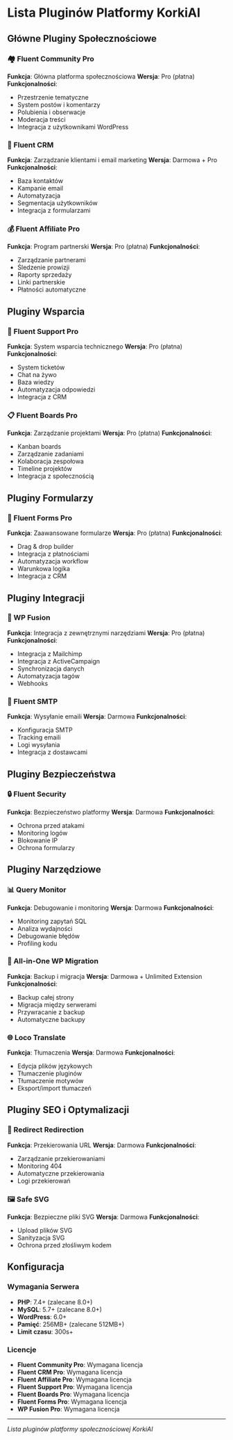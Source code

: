 # Lista Pluginów Platformy KorkiAI

## Główne Pluginy Społecznościowe

### 🏘️ Fluent Community Pro
**Funkcja**: Główna platforma społecznościowa
**Wersja**: Pro (płatna)
**Funkcjonalności**:
- Przestrzenie tematyczne
- System postów i komentarzy
- Polubienia i obserwacje
- Moderacja treści
- Integracja z użytkownikami WordPress

### 👥 Fluent CRM
**Funkcja**: Zarządzanie klientami i email marketing
**Wersja**: Darmowa + Pro
**Funkcjonalności**:
- Baza kontaktów
- Kampanie email
- Automatyzacja
- Segmentacja użytkowników
- Integracja z formularzami

### 💰 Fluent Affiliate Pro
**Funkcja**: Program partnerski
**Wersja**: Pro (płatna)
**Funkcjonalności**:
- Zarządzanie partnerami
- Śledzenie prowizji
- Raporty sprzedaży
- Linki partnerskie
- Płatności automatyczne

## Pluginy Wsparcia

### 🎫 Fluent Support Pro
**Funkcja**: System wsparcia technicznego
**Wersja**: Pro (płatna)
**Funkcjonalności**:
- System ticketów
- Chat na żywo
- Baza wiedzy
- Automatyzacja odpowiedzi
- Integracja z CRM

### 📋 Fluent Boards Pro
**Funkcja**: Zarządzanie projektami
**Wersja**: Pro (płatna)
**Funkcjonalności**:
- Kanban boards
- Zarządzanie zadaniami
- Kolaboracja zespołowa
- Timeline projektów
- Integracja z społecznością

## Pluginy Formularzy

### 📝 Fluent Forms Pro
**Funkcja**: Zaawansowane formularze
**Wersja**: Pro (płatna)
**Funkcjonalności**:
- Drag & drop builder
- Integracja z płatnościami
- Automatyzacja workflow
- Warunkowa logika
- Integracja z CRM

## Pluginy Integracji

### 🔗 WP Fusion
**Funkcja**: Integracja z zewnętrznymi narzędziami
**Wersja**: Pro (płatna)
**Funkcjonalności**:
- Integracja z Mailchimp
- Integracja z ActiveCampaign
- Synchronizacja danych
- Automatyzacja tagów
- Webhooks

### 📧 Fluent SMTP
**Funkcja**: Wysyłanie emaili
**Wersja**: Darmowa
**Funkcjonalności**:
- Konfiguracja SMTP
- Tracking emaili
- Logi wysyłania
- Integracja z dostawcami

## Pluginy Bezpieczeństwa

### 🔒 Fluent Security
**Funkcja**: Bezpieczeństwo platformy
**Wersja**: Darmowa
**Funkcjonalności**:
- Ochrona przed atakami
- Monitoring logów
- Blokowanie IP
- Ochrona formularzy

## Pluginy Narzędziowe

### 📊 Query Monitor
**Funkcja**: Debugowanie i monitoring
**Wersja**: Darmowa
**Funkcjonalności**:
- Monitoring zapytań SQL
- Analiza wydajności
- Debugowanie błędów
- Profiling kodu

### 🔄 All-in-One WP Migration
**Funkcja**: Backup i migracja
**Wersja**: Darmowa + Unlimited Extension
**Funkcjonalności**:
- Backup całej strony
- Migracja między serwerami
- Przywracanie z backup
- Automatyczne backupy

### 🌐 Loco Translate
**Funkcja**: Tłumaczenia
**Wersja**: Darmowa
**Funkcjonalności**:
- Edycja plików językowych
- Tłumaczenie pluginów
- Tłumaczenie motywów
- Eksport/import tłumaczeń

## Pluginy SEO i Optymalizacji

### 🔀 Redirect Redirection
**Funkcja**: Przekierowania URL
**Wersja**: Darmowa
**Funkcjonalności**:
- Zarządzanie przekierowaniami
- Monitoring 404
- Automatyczne przekierowania
- Logi przekierowań

### 🖼️ Safe SVG
**Funkcja**: Bezpieczne pliki SVG
**Wersja**: Darmowa
**Funkcjonalności**:
- Upload plików SVG
- Sanityzacja SVG
- Ochrona przed złośliwym kodem

## Konfiguracja

### Wymagania Serwera
- **PHP**: 7.4+ (zalecane 8.0+)
- **MySQL**: 5.7+ (zalecane 8.0+)
- **WordPress**: 6.0+
- **Pamięć**: 256MB+ (zalecane 512MB+)
- **Limit czasu**: 300s+

### Licencje
- **Fluent Community Pro**: Wymagana licencja
- **Fluent CRM Pro**: Wymagana licencja
- **Fluent Affiliate Pro**: Wymagana licencja
- **Fluent Support Pro**: Wymagana licencja
- **Fluent Boards Pro**: Wymagana licencja
- **Fluent Forms Pro**: Wymagana licencja
- **WP Fusion Pro**: Wymagana licencja

---

*Lista pluginów platformy społecznościowej KorkiAI*